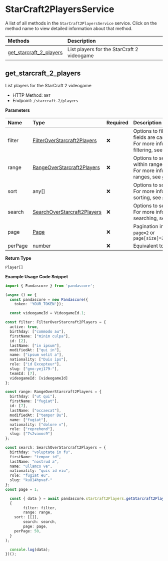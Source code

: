 # StarCraft2PlayersService

A list of all methods in the `StarCraft2PlayersService` service. Click on the method name to view detailed information about that method.

| Methods                                             | Description                                |
| :-------------------------------------------------- | :----------------------------------------- |
| [get_starcraft_2_players](#get_starcraft_2_players) | List players for the StarCraft 2 videogame |

## get_starcraft_2_players

List players for the StarCraft 2 videogame

- HTTP Method: `GET`
- Endpoint: `/starcraft-2/players`

**Parameters**

| Name    | Type                                                                    | Required | Description                                                                                                                                         |
| :------ | :---------------------------------------------------------------------- | :------- | :-------------------------------------------------------------------------------------------------------------------------------------------------- |
| filter  | [FilterOverStarcraft2Players](../models/FilterOverStarcraft2Players.md) | ❌       | Options to filter results. String fields are case sensitive <br/>For more information on filtering, see [docs](/docs/filtering-and-sorting#filter). |
| range   | [RangeOverStarcraft2Players](../models/RangeOverStarcraft2Players.md)   | ❌       | Options to select results within ranges <br/>For more information on ranges, see [docs](/docs/filtering-and-sorting#range).                         |
| sort    | any[]                                                                   | ❌       | Options to sort results <br/>For more information on sorting, see [docs](/docs/filtering-and-sorting#sort).                                         |
| search  | [SearchOverStarcraft2Players](../models/SearchOverStarcraft2Players.md) | ❌       | Options to search results <br/>For more information on searching, see [docs](/docs/filtering-and-sorting#search).                                   |
| page    | [Page](../models/Page.md)                                               | ❌       | Pagination in the form of `page=2` or `page[size]=30&page[number]=2`                                                                                |
| perPage | number                                                                  | ❌       | Equivalent to `page[size]`                                                                                                                          |

**Return Type**

`Player[]`

**Example Usage Code Snippet**

```typescript
import { Pandascore } from 'pandascore';

(async () => {
  const pandascore = new Pandascore({
	token: 'YOUR_TOKEN'});

  const videogameId = VideogameId.1;

const filter: FilterOverStarcraft2Players = {
  active: true,
  birthday: ["commodo au"],
  firstName: ["minim culpa"],
  id: [2],
  lastName: ["in ipsum"],
  modifiedAt: ["qui in"],
  name: ["ipsum velit a"],
  nationality: ["Duis ips"],
  role: ["id Excepteur"],
  slug: ["gno-yej179-"],
  teamId: [7],
  videogameId: [videogameId]
};

const range: RangeOverStarcraft2Players = {
  birthday: ["ut qui"],
  firstName: ["fugiat"],
  id: [7],
  lastName: ["occaecat"],
  modifiedAt: ["tempor Du"],
  name: ["fugiat"],
  nationality: ["dolore v"],
  role: ["reprehend"],
  slug: ["7s2vaxoc9"]
};

const search: SearchOverStarcraft2Players = {
  birthday: "voluptate in fu",
  firstName: "tempor id",
  lastName: "nostrud a",
  name: "ullamco ve",
  nationality: "quis id eiu",
  role: "fugiat eu",
  slug: "ku814hpvaf-"
};
const page = 1;

  const { data } = await pandascore.starCraft2Players.getStarcraft2Players(
  {
		filter: filter,
		range: range,
    sort: [[]],
		search: search,
		page: page,
    perPage: 50,
  }
);

  console.log(data);
})();
```
